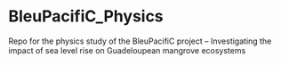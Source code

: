 # BleuPacifiC_Physics
Repo for the physics study of the BleuPacifiC project – Investigating the impact of sea level rise on Guadeloupean mangrove ecosystems
